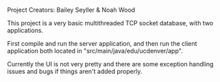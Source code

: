 Project Creators: Bailey Seyller & Noah Wood

This project is a very basic multithreaded TCP socket database, with two applications.

First compile and run the server application, and then run the client application both located in "src/main/java/edu/ucdenver/app".

Currently the UI is not very pretty and there are some exception handling issues and bugs if things aren't added properly.
